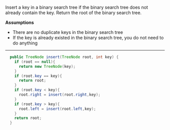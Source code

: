 Insert a key in a binary search tree if the binary search tree does not already contain the key. Return the root of the binary search tree.

**Assumptions**

- There are no duplicate keys in the binary search tree
- If the key is already existed in the binary search tree, you do not need to do anything

---

```java
  public TreeNode insert(TreeNode root, int key) {
    if (root == null){
      return new TreeNode(key);
    }
    if (root.key == key){
      return root;
    }
    if (root.key < key){
      root.right = insert(root.right,key);
    }
    if (root.key > key){
      root.left = insert(root.left,key);
    }
    return root;
  }
```
